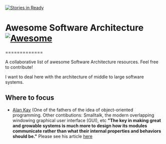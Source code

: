[![Stories in Ready](https://badge.waffle.io/jseteny/awesome-architecture.png?label=ready&title=Ready)](https://waffle.io/jseteny/awesome-architecture)
# Awesome Software Architecture [![Awesome](https://cdn.rawgit.com/sindresorhus/awesome/d7305f38d29fed78fa85652e3a63e154dd8e8829/media/badge.svg)](https://github.com/sindresorhus/awesome)
=============

A collaborative list of awesome Software Architecture resources. Feel free to contribute! 

I want to deal here with the architecture of middle to large software systems.

## Where to focus
* [Alan Kay](https://en.wikipedia.org/wiki/Alan_Kay) (One of the fathers of the idea of object-oriented programming. Other contibutions: Smalltalk, the modern overlapping windowing graphical user interface (GUI), etc
  **"The key in making great and growable systems is much more to design how its
 modules communicate rather than what their internal properties and
 behaviors should be."** Please see his article [here](http://c2.com/cgi/wiki?AlanKayOnMessaging)
